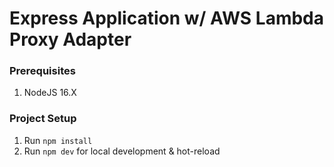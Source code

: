 # Express Application w/ AWS Lambda Proxy Adapter
### Prerequisites
1. NodeJS 16.X

### Project Setup
1. Run `npm install`
2. Run `npm dev` for local development & hot-reload
